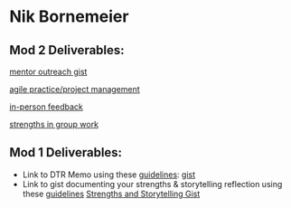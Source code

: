 # Nik Bornemeier

## Mod 2 Deliverables:
[mentor outreach gist](https://gist.github.com/NikBorn/43b28c58960b58a55c4412b80dbda221)

[agile practice/project management](https://gist.github.com/NikBorn/d11fc2b2d9aa747602f215ecca7029aa)

[in-person feedback](https://gist.github.com/NikBorn/850be8036649ddf3b008e0a46d99ed4c)

[strengths in group work]( https://gist.github.com/NikBorn/ea3c001625d8da7bf497faf43ac6408c)

## Mod 1 Deliverables:
* Link to DTR Memo using these [guidelines](https://github.com/turingschool/career-development-curriculum/blob/master/module_one/dtr_guidelines_memo.md): [gist](https://gist.github.com/NikBorn/5cc563645d0eb0fd494b4168e309ae21)
* Link to gist documenting your strengths & storytelling reflection using these [guidelines](https://github.com/turingschool/career-development-curriculum/blob/master/module_one/strengths_storytelling_reflection.md) [Strengths and Storytelling Gist](https://gist.github.com/NikBorn/155a519434daaefdc0ace8fd15f6ef06)
